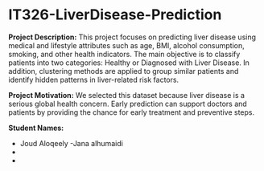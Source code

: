 # IT326-LiverDisease-Prediction

**Project Description:**
This project focuses on predicting liver disease using medical and lifestyle attributes such as age, BMI, alcohol consumption, smoking, and other health indicators.
The main objective is to classify patients into two categories: Healthy or Diagnosed with Liver Disease. In addition, clustering methods are applied to group similar patients and identify hidden patterns in liver-related risk factors.

**Project Motivation:**
We selected this dataset because liver disease is a serious global health concern. Early prediction can support doctors and patients by providing the chance for early treatment and preventive steps.

**Student Names:**
- Joud Aloqeely
-Jana alhumaidi
-
-
